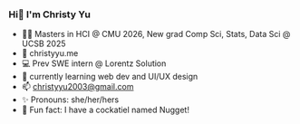 ### Hi👋 I'm Christy Yu 

- 👩‍🎓 Masters in HCI @ CMU 2026, New grad Comp Sci, Stats, Data Sci @ UCSB 2025
- 🔗 christyyu.me
- 💻 Prev SWE intern @ Lorentz Solution
- 🌱 currently learning web dev and UI/UX design
- 📫 christyyu2003@gmail.com
- ✨ Pronouns: she/her/hers
- 🎨 Fun fact: I have a cockatiel named Nugget!
